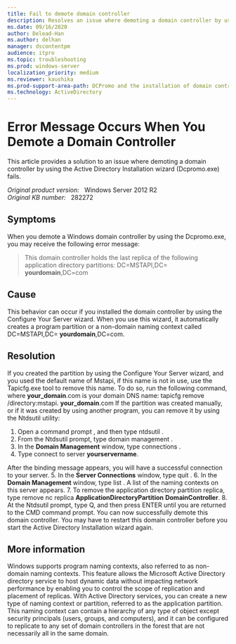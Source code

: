 ```yaml
---
title: Fail to demote domain controller
description: Resolves an issue where demoting a domain controller by using the Active Directory Installation wizard (Dcpromo.exe) fails.
ms.date: 09/16/2020
author: Delead-Han
ms.author: delhan
manager: dscontentpm
audience: itpro
ms.topic: troubleshooting
ms.prod: windows-server
localization_priority: medium
ms.reviewer: kaushika
ms.prod-support-area-path: DCPromo and the installation of domain controllers
ms.technology: ActiveDirectory
---
```

# Error Message Occurs When You Demote a Domain Controller

This article provides a solution to an issue where demoting a domain controller by using the Active Directory Installation wizard (Dcpromo.exe) fails.

_Original product version:_ &nbsp; Windows Server 2012 R2  
_Original KB number:_ &nbsp; 282272

## Symptoms

When you demote a Windows domain controller by using the Dcpromo.exe, you may receive the following error message:

> This domain controller holds the last replica of the following application directory partitions:
DC=MSTAPI,DC= **yourdomain**,DC=com

## Cause

This behavior can occur if you installed the domain controller by using the Configure Your Server wizard. When you use this wizard, it automatically creates a program partition or a non-domain naming context called DC=MSTAPI,DC= **yourdomain**,DC=com.

## Resolution

If you created the partition by using the Configure Your Server wizard, and you used the default name of Mstapi, if this name is not in use, use the Tapicfg.exe tool to remove this name. To do so, run the following command, where **your_domain**.com is your domain DNS name: tapicfg remove /directory:mstapi. **your_domain**.com 
If the partition was created manually, or if it was created by using another program, you can remove it by using the Ntdsutil utility:
1. Open a command prompt , and then type
 ntdsutil .
2. From the Ntdsutil prompt, type domain management .
3. In the **Domain Management** window, type
 connections .
4. Type connect to server
 **yourservername**.

After the binding message appears, you will have a successful connection to your server.
5. In the **Server Connections** window, type
 quit .
6. In the **Domain Management** window, type
 list . A list of the naming contexts on this server appears.
7. To remove the application directory partition replica, type remove nc replica **ApplicationDirectoryPartition** **DomainController**.
8. At the Ntdsutil prompt, type Q, and then press ENTER until you are returned to the CMD command prompt. You can now successfully demote this domain controller. You may have to restart this domain controller before you start the Active Directory Installation wizard again.

## More information

Windows supports program naming contexts, also referred to as non-domain naming contexts. This feature allows the Microsoft Active Directory directory service to host dynamic data without impacting network performance by enabling you to control the scope of replication and placement of replicas. With Active Directory services, you can create a new type of naming context or partition, referred to as the application partition. This naming context can contain a hierarchy of any type of object except security principals (users, groups, and computers), and it can be configured to replicate to any set of domain controllers in the forest that are not necessarily all in the same domain.

